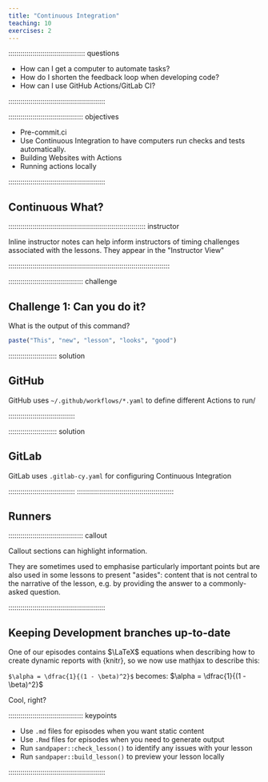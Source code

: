 ```yaml
---
title: "Continuous Integration"
teaching: 10
exercises: 2
---
```


:::::::::::::::::::::::::::::::::::::: questions

- How can I get a computer to automate tasks?
- How do I shorten the feedback loop when developing code?
- How can I use GitHub Actions/GitLab CI?

::::::::::::::::::::::::::::::::::::::::::::::::

::::::::::::::::::::::::::::::::::::: objectives

- Pre-commit.ci
- Use Continuous Integration to have computers run checks and tests automatically.
- Building Websites with Actions
- Running actions locally

::::::::::::::::::::::::::::::::::::::::::::::::

## Continuous What?

:::::::::::::::::::::::::::::::::::::::::::::::::::::::::::::::::::: instructor

Inline instructor notes can help inform instructors of timing challenges
associated with the lessons. They appear in the "Instructor View"

::::::::::::::::::::::::::::::::::::::::::::::::::::::::::::::::::::::::::::::::

::::::::::::::::::::::::::::::::::::: challenge

## Challenge 1: Can you do it?

What is the output of this command?

```r
paste("This", "new", "lesson", "looks", "good")
```

:::::::::::::::::::::::: solution

## GitHub

GitHub uses `~/.github/workflows/*.yaml` to define different Actions to run/

:::::::::::::::::::::::::::::::::

:::::::::::::::::::::::: solution

## GitLab

GitLab uses `.gitlab-cy.yaml` for configuring Continuous Integration

:::::::::::::::::::::::::::::::::
::::::::::::::::::::::::::::::::::::::::::::::::

## Runners

::::::::::::::::::::::::::::::::::::: callout

Callout sections can highlight information.

They are sometimes used to emphasise particularly important points
but are also used in some lessons to present "asides":
content that is not central to the narrative of the lesson,
e.g. by providing the answer to a commonly-asked question.

::::::::::::::::::::::::::::::::::::::::::::::::

## Keeping Development branches up-to-date

One of our episodes contains $\LaTeX$ equations when describing how to create
dynamic reports with {knitr}, so we now use mathjax to describe this:

`$\alpha = \dfrac{1}{(1 - \beta)^2}$` becomes: $\alpha = \dfrac{1}{(1 - \beta)^2}$

Cool, right?

::::::::::::::::::::::::::::::::::::: keypoints

- Use `.md` files for episodes when you want static content
- Use `.Rmd` files for episodes when you need to generate output
- Run `sandpaper::check_lesson()` to identify any issues with your lesson
- Run `sandpaper::build_lesson()` to preview your lesson locally

::::::::::::::::::::::::::::::::::::::::::::::::

